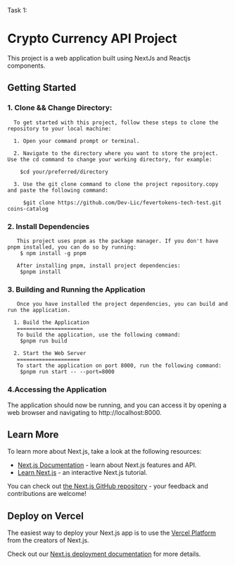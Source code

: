 Task 1:
# Crypto Currency API Project

This project is a web application built using NextJs and Reactjs components.

## Getting Started

### 1. Clone && Change Directory:

      To get started with this project, follow these steps to clone the repository to your local machine:

      1. Open your command prompt or terminal.

      2. Navigate to the directory where you want to store the project. Use the cd command to change your working directory, for example:

        $cd your/preferred/directory

      3. Use the git clone command to clone the project repository.copy and paste the following command:

         $git clone https://github.com/Dev-Lic/fevertokens-tech-test.git coins-catalog

### 2. Install Dependencies

       This project uses pnpm as the package manager. If you don't have pnpm installed, you can do so by running:
        $ npm install -g pnpm

       After installing pnpm, install project dependencies:
        $pnpm install

### 3. Building and Running the Application

       Once you have installed the project dependencies, you can build and run the application.

      1. Build the Application
       =====================
       To build the application, use the following command:
        $pnpm run build

      2. Start the Web Server
       ====================
       To start the application on port 8000, run the following command:
        $pnpm run start -- --port=8000

### 4.Accessing the Application

The application should now be running, and you can access it by opening a web browser and navigating to http://localhost:8000.

## Learn More

To learn more about Next.js, take a look at the following resources:

- [Next.js Documentation](https://nextjs.org/docs) - learn about Next.js features and API.
- [Learn Next.js](https://nextjs.org/learn) - an interactive Next.js tutorial.

You can check out [the Next.js GitHub repository](https://github.com/vercel/next.js/) - your feedback and contributions are welcome!

## Deploy on Vercel

The easiest way to deploy your Next.js app is to use the [Vercel Platform](https://vercel.com/new?utm_medium=default-template&filter=next.js&utm_source=create-next-app&utm_campaign=create-next-app-readme) from the creators of Next.js.

Check out our [Next.js deployment documentation](https://nextjs.org/docs/deployment) for more details.
